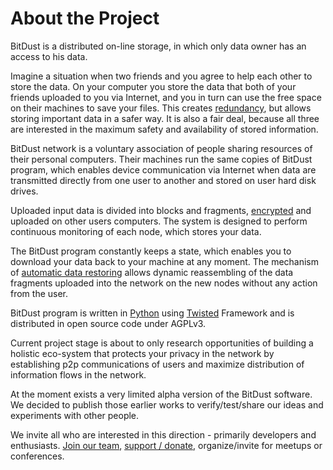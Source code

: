 # About the Project

BitDust is a distributed on-line storage, in which only data owner has an access to his data.

Imagine a situation when two friends and you agree to help each other to store the data. On your computer you store the data that both of your friends uploaded to you via Internet, and you in turn can use the free space on their machines to save your files. This creates [redundancy](storage), but allows storing important data in a safer way. It is also a fair deal, because all three are interested in the maximum safety and availability of stored information.

BitDust network is a voluntary association of people sharing resources of their personal computers. Their machines run the same copies of BitDust program, which enables device communication via Internet when data are transmitted directly from one user to another and stored on user hard disk drives. 

Uploaded input data is divided into blocks and fragments, [encrypted](security) and uploaded on other users computers. The system is designed to perform continuous monitoring of each node, which stores your data.

The BitDust program constantly keeps a state, which enables you to download your data back to your machine at any moment. The mechanism of [automatic data restoring](rebuilding) allows dynamic reassembling of the data fragments uploaded into the network on the new nodes without any action from the user. 

BitDust program is written in [Python](http://python.org) using [Twisted](http://twistedmatrix.com/) Framework and is distributed in open source code under AGPLv3. 

Current project stage is about to only research opportunities of building a holistic eco-system that protects your privacy in the network by establishing p2p communications of users and maximize distribution of information flows in the network.

At the moment exists a very limited alpha version of the BitDust software. We decided to publish those earlier works to verify/test/share our ideas and experiments with other people.

We invite all who are interested in this direction - primarily developers and enthusiasts. [Join our team](https://github.com/bitdust-io), [support / donate](donate), organize/invite for meetups or conferences.
